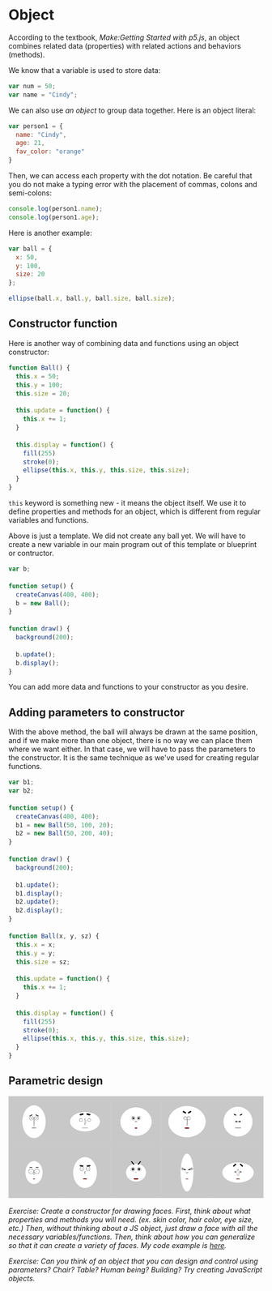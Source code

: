 # Object

According to the textbook, *Make:Getting Started with p5.js*, an object combines related data (properties) with related actions and behaviors (methods). 

We know that a variable is used to store data:
```js
var num = 50;
var name = "Cindy";
```

We can also use *an object* to group data together. Here is an object literal:

```js
var person1 = {
  name: "Cindy",
  age: 21,
  fav_color: "orange"
}
```
Then, we can access each property with the dot notation. Be careful that you do not make a typing error with the placement of commas, colons and semi-colons:

```js
console.log(person1.name);
console.log(person1.age);
```

Here is another example:

```js
var ball = {
  x: 50,
  y: 100,
  size: 20
};
```


```js
ellipse(ball.x, ball.y, ball.size, ball.size);
```

## Constructor function

Here is another way of combining data and functions using an object constructor:

```js
function Ball() {
  this.x = 50;
  this.y = 100;
  this.size = 20;
  
  this.update = function() {
    this.x += 1;
  }
  
  this.display = function() {
    fill(255)
    stroke(0);
    ellipse(this.x, this.y, this.size, this.size);
  }
}
```

`this` keyword is something new - it means the object itself. We use it to define properties and methods for an object, which is different from regular variables and functions.

Above is just a template. We did not create any ball yet. We will have to create a new variable in our main program out of this template or blueprint or contructor.

```js
var b;

function setup() {
  createCanvas(400, 400);
  b = new Ball();
}

function draw() {
  background(200);
  
  b.update();
  b.display();
}
```

You can add more data and functions to your constructor as you desire.

## Adding parameters to constructor

With the above method, the ball will always be drawn at the same position, and if we make more than one object, there is no way we can place them where we want either. In that case, we will have to pass the parameters to the constructor. It is the same technique as we've used for creating regular functions.

```js
var b1;
var b2;

function setup() {
  createCanvas(400, 400);
  b1 = new Ball(50, 100, 20);
  b2 = new Ball(50, 200, 40);
}

function draw() {
  background(200);
  
  b1.update();
  b1.display();
  b2.update();
  b2.display();
}

function Ball(x, y, sz) {
  this.x = x;
  this.y = y;
  this.size = sz;

  this.update = function() {
    this.x += 1;
  }

  this.display = function() {
    fill(255)
    stroke(0);
    ellipse(this.x, this.y, this.size, this.size);
  }
}
```

## Parametric design

![parametric faces](../images/parametric-faces.png)

*Exercise: Create a constructor for drawing faces. First, think about what properties and methods you will need. (ex. skin color, hair color, eye size, etc.) Then, without thinking about a JS object, just draw a face with all the necessary variables/functions. Then, think about how you can generalize so that it can create a variety of faces. My code example is [here](http://codepen.io/cdaein/pen/pebGGw?editors=0010).*

*Exercise: Can you think of an object that you can design and control using parameters? Chair? Table? Human being? Building? Try creating JavaScript objects.*
